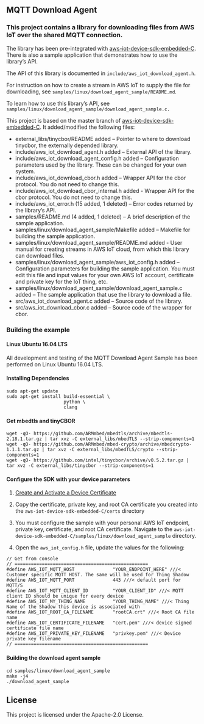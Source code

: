 ## MQTT Download Agent

### This project contains a library for downloading files from AWS IoT over the shared MQTT connection.

The library has been pre-integrated with [aws-iot-device-sdk-embedded-C](https://github.com/aws/aws-iot-device-sdk-embedded-C). There is also a sample application that demonstrates how to use the library’s API.

The API of this library is documented in `include/aws_iot_download_agent.h`.

For instruction on how to create a stream in AWS IoT to supply the file for downloading, see `samples/linux/download_agent_sample/README.md`.

To learn how to use this library’s API, see `samples/linux/download_agent_sample/download_agent_sample.c.`

This project is based on the master branch of [aws-iot-device-sdk-embedded-C](https://github.com/aws/aws-iot-device-sdk-embedded-C). It added/modified the following files:
- external_libs/tinycbor/README added – Pointer to where to download tinycbor, the externally depended library.
- include/aws_iot_download_agent.h added – External API of the library.
- include/aws_iot_download_agent_config.h added – Configuration parameters used by the library. These can be changed for your own system.
- include/aws_iot_download_cbor.h added – Wrapper API for the cbor protocol. You do not need to change this.
- include/aws_iot_download_cbor_internal.h added - Wrapper API for the cbor protocol. You do not need to change this.
- include/aws_iot_error.h (15 added, 1 deleted) – Error codes returned by the library’s API.
- samples/README.md (4 added, 1 deleted) – A brief description of the sample application.
- samples/linux/download_agent_sample/Makefile added – Makefile for building the sample application.
- samples/linux/download_agent_sample/README.md added - User manual for creating streams in AWS IoT cloud, from which this library can download files.
- samples/linux/download_agent_sample/aws_iot_config.h added – Configuration parameters for building the sample application. You must edit this file and input values for your own AWS IoT account, certificate and private key for the IoT thing, etc.
- samples/linux/download_agent_sample/download_agent_sample.c added – The sample application that use the library to download a file.
- src/aws_iot_download_agent.c added – Source code of the library.
- src/aws_iot_download_cbor.c added – Source code of the wrapper for cbor.

### Building the example

#### Linux Ubuntu 16.04 LTS
All development and testing of the MQTT Download Agent Sample has been performed on Linux Ubuntu 16.04 LTS.

#### Installing Dependencies
```
sudo apt-get update
sudo apt-get install build-essential \
                     python \
                     clang
```

#### Get mbedtls and tinyCBOR
```
wget -qO- https://github.com/ARMmbed/mbedtls/archive/mbedtls-2.18.1.tar.gz | tar xvz -C external_libs/mbedTLS --strip-components=1
wget -qO- https://github.com/ARMmbed/mbed-crypto/archive/mbedcrypto-1.1.1.tar.gz | tar xvz -C external_libs/mbedTLS/crypto --strip-components=1
wget -qO- https://github.com/intel/tinycbor/archive/v0.5.2.tar.gz | tar xvz -C external_libs/tinycbor --strip-components=1
```

#### Configure the SDK with your device parameters
1. [Create and Activate a Device Certificate](https://docs.aws.amazon.com/iot/latest/developerguide/create-device-certificate.html)

2. Copy the certificate, private key, and root CA certificate you created into the `aws-iot-device-sdk-embedded-C/certs` directory

3. You must configure the sample with your personal AWS IoT endpoint, private key, certificate, and root CA certificate. Navigate to the `aws-iot-device-sdk-embedded-C/samples/linux/download_agent_sample` directory.

4. Open the `aws_iot_config.h` file, update the values for the following:
```
// Get from console
// =================================================
#define AWS_IOT_MQTT_HOST              "YOUR_ENDPOINT_HERE" ///< Customer specific MQTT HOST. The same will be used for Thing Shadow
#define AWS_IOT_MQTT_PORT              443 ///< default port for MQTT/S
#define AWS_IOT_MQTT_CLIENT_ID         "YOUR_CLIENT_ID" ///< MQTT client ID should be unique for every device
#define AWS_IOT_MY_THING_NAME          "YOUR_THING_NAME" ///< Thing Name of the Shadow this device is associated with
#define AWS_IOT_ROOT_CA_FILENAME       "rootCA.crt" ///< Root CA file name
#define AWS_IOT_CERTIFICATE_FILENAME   "cert.pem" ///< device signed certificate file name
#define AWS_IOT_PRIVATE_KEY_FILENAME   "privkey.pem" ///< Device private key filename
// =================================================
```

#### Building the download agent sample
```
cd samples/linux/download_agent_sample
make -j4
./download_agent_sample
```

## License

This project is licensed under the Apache-2.0 License.
